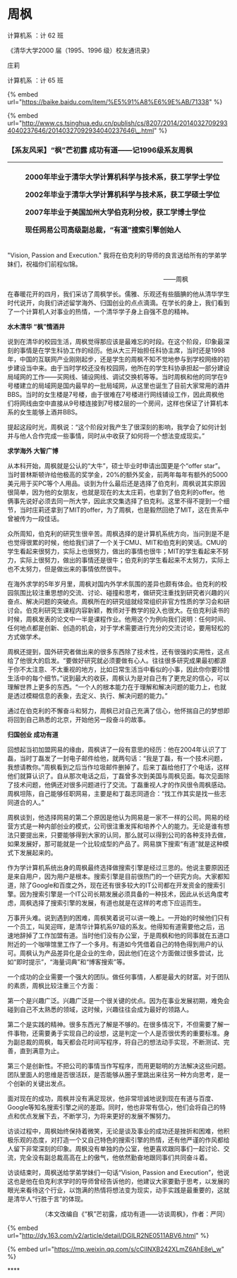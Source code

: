 # 周枫

计算机系 ：计 62 班

《清华大学2000 届（1995、1996 级）校友通讯录》



庄莉

计算机系 ：计 65 班



{% embed url="https://baike.baidu.com/item/%E5%91%A8%E6%9E%AB/71338" %}





{% embed url="http://www.cs.tsinghua.edu.cn/publish/cs/8207/2014/20140327092934040237646/20140327092934040237646\_.html" %}

### 【系友风采】“枫”芒初露 成功有道——记1996级系友周枫

<table>
  <thead>
    <tr>
      <th style="text-align:left"></th>
      <th style="text-align:left">
        <img src="http://www.cs.tsinghua.edu.cn/publish/cs/8207/20140327092934040237646/zf.png"
        alt/>
      </th>
      <th style="text-align:left">
        <p>2000&#x5E74;&#x6BD5;&#x4E1A;&#x4E8E;&#x6E05;&#x534E;&#x5927;&#x5B66;&#x8BA1;&#x7B97;&#x673A;&#x79D1;&#x5B66;&#x4E0E;&#x6280;&#x672F;&#x7CFB;&#xFF0C;&#x83B7;&#x5DE5;&#x5B66;&#x5B66;&#x58EB;&#x5B66;&#x4F4D;</p>
        <p>2002&#x5E74;&#x6BD5;&#x4E1A;&#x4E8E;&#x6E05;&#x534E;&#x5927;&#x5B66;&#x8BA1;&#x7B97;&#x673A;&#x79D1;&#x5B66;&#x4E0E;&#x6280;&#x672F;&#x7CFB;&#xFF0C;&#x83B7;&#x5DE5;&#x5B66;&#x7855;&#x58EB;&#x5B66;&#x4F4D;</p>
        <p>2007&#x5E74;&#x6BD5;&#x4E1A;&#x4E8E;&#x7F8E;&#x56FD;&#x52A0;&#x5DDE;&#x5927;&#x5B66;&#x4F2F;&#x514B;&#x5229;&#x5206;&#x6821;&#xFF0C;&#x83B7;&#x5DE5;&#x5B66;&#x535A;&#x58EB;&#x5B66;&#x4F4D;</p>
        <p>&#x73B0;&#x4EFB;&#x7F51;&#x6613;&#x516C;&#x53F8;&#x9AD8;&#x7EA7;&#x526F;&#x603B;&#x88C1;&#xFF0C;&#x201C;&#x6709;&#x9053;&#x201D;&#x641C;&#x7D22;&#x5F15;&#x64CE;&#x521B;&#x59CB;&#x4EBA;</p>
      </th>
    </tr>
  </thead>
  <tbody></tbody>
</table>

"Vision, Passion and Execution." 我将在伯克利的导师的良言送给所有的学弟学妹们，祝福你们前程似锦。

　　　　　　　　　　　　　　　　　　　　　　　　　                                                                                                     ——周枫

在春暖花开的四月，我们采访了周枫学长。儒雅、乐观还有些腼腆的他从清华学生时代说开，向我们讲述留学海外、归国创业的点点滴滴。在学长的身上，我们看到了一个计算机人对事业的热情，一个清华学子身上自强不息的精神。

**水木清华 “枫”情酒井**

说到在清华的校园生活，周枫觉得那应该是最难忘的时段。在这个阶段，印象最深刻的事情是在学生科协工作的经历。他从大三开始担任科协主席，当时还是1998年，中国的互联网产业刚刚起步，还是学生的周枫不知不觉地参与到学校网络的初步建设当中来。由于当时学校还没有校园网，他所在的学生科协承担起一部分建设局域网的工作——买网线、铺设网线、调试交换机等等。当时周枫和他的同学在9号楼建立的局域网是国内最早的一批局域网，从这里也诞生了目前大家常用的酒井BBS。当时的女生楼是7号楼，由于很难在7号楼进行网线铺设工作，因此周枫他们将网线由空中直接从9号楼连接到7号楼2层的一个房间，这样也保证了计算机本系的女生能够上酒井BBS。

提起这段时光，周枫说：“这个阶段对我产生了很深刻的影响，我学会了如何计划并与他人合作完成一些事情，同时从中收获了如何将一个想法变成现实。”

**求学海外 大智广博**

从本科开始，周枫就是公认的“大牛”，硕士毕业时申请出国更是个“offer star”。当时普林斯顿许给他极高的奖学金，20%的额外奖金，前两年每年有额外的5000美元用于买PC等个人用品。谈到为什么最后还是选择了伯克利，周枫说其实原因很简单，因为他的女朋友，也就是现在的太太庄莉，也拿到了伯克利的offer。他俩事先说好必须去同一所大学，因此求交集选择了伯克利。这里不得不提到一个细节，当时庄莉还拿到了MIT的offer，为了周枫，也是毅然回绝了MIT，这在贵系中曾被传为一段佳话。

众所周知，伯克利的研究生很辛苦。周枫选择的是计算机系统方向，当问到是不是也觉得很累的时候，他给我们讲了一个关于CMU、MIT和伯克利的笑话。CMU的学生看起来很努力，实际上也很努力，做出的事情也很牛；MIT的学生看起来不努力，实际上很努力，做出的事情还是很牛；伯克利的学生看起来不太努力，实际上也不太努力，但是做出来的事情依然很牛。

在海外求学的5年岁月里，周枫对国内外学术氛围的差异也颇有体会。伯克利的校园氛围比较注重思想的交流、讨论、碰撞和思考，做研究注重找到研究者兴趣的兴奋点、解决问题的突破点。周枫所在的研究组就经常组织非官方性质的学习会和研讨会。伯克利研究生课程内容新颖，教师对于教学的投入也很大。在伯克利读书的时候，周枫发表的论文中一半是课程作业。他用这个为例向我们说明：任何时间、任何地点都是创新、创造的机会，对于学术需要进行充分的交流讨论，要用轻松的方式做学术。

周枫还提到，国外研究者做出来的很多东西除了技术性，还有很强的实用性，这点给了他很大的启发。“要做好研究就必须要做有心人。往往很多研究成果最初都源于你不太注意、不太重视的地方，比如日常生活当中看似的小事，因此你你要珍惜生活中的每个细节。”说到最大的收获，周枫认为是对自己有了更充足的信心，可以理解世界上更多的东西。“一个人的根本能力在于理解和解决问题的能力上，也就是透过模糊信息的表象，去定义、执行、解决问题的能力。”

通过在伯克利的不懈奋斗和努力，周枫已对自己充满了信心，他怀揣自己的梦想即将回到自己熟悉的北京，开始他另一段奋斗的故事。

**归国创业 成功有道**

回想起当初加盟网易的缘由，周枫讲了一段有意思的经历：他在2004年认识了丁磊，当时丁磊发了一封电子邮件给他，就两句话：“我是丁磊，有一个技术问题，我想请教你。”周枫看到之后当作垃圾邮件删掉了。后来丁磊给他打了个电话，这样他们就算认识了。自从那次电话之后，丁磊曾多次到美国与周枫见面。每次见面除了技术问题，他俩还对很多问题进行了交流。丁磊重视人才的作风很令周枫感动。周枫坦陈，自己能够任职网易，主要是和丁磊志同道合：“找工作其实是找一些志同道合的人。”

周枫谈到，他选择网易的第二个原因是他认为网易是一家不一样的公司。网易的经营方式是一种内部创业的模式，公司很注重发挥和培养个人的能力。无论是谁有想法只要提出来，只要能够得到大家的认同，那么就可以得到公司的各种支持去做，如果发展好，那可能就是一个比较成型的产品了。网易旗下搜索“有道”就是这种模式下发展起来的。

作为学计算机系统出身的周枫最终选择做搜索引擎是经过三思的。他说主要原因还是来自用户，因为用户是根本。搜索引擎是目前很热门的一个研究方向。大家都知道，除了Google和百度之外，现在还有很多较大的IT公司都在开发资金的搜索引擎。因为搜索引擎是一个IT公司长期发展必须具备的一种技术，因此从长远角度考虑，周枫选择了搜索引擎的发展，有道也就是在这样的考虑下应运而生。

万事开头难。说到遇到的困难，周枫笑着说可以讲一晚上。一开始的时候他们只有一个员工，叫吴迎晖，是清华计算机系97级的系友。他得知有道需要他之后，迅速地辞掉了工作加盟有道。当时他们没有办公室，于是周枫和他的同事就在五道口附近的一个咖啡馆里工作了一个多月。有道如今凭借着自己的特色得到用户的认可。周枫认为产品差异化是企业的生命，因此他们在这个方面做过很多尝试，比如“即时提示”，“海量词典”和“博客搜索”等。

一个成功的企业需要一个强大的团队。做任何事情，人都是最大的财富。对于团队的素质，周枫比较注重三个方面：

第一个是兴趣广泛。兴趣广泛是一个很关键的优点。因为在事业发展初期，难免会碰到自己不太熟悉的领域，这时候，兴趣往往会成为最好的领路人。

第二个是实践的精神。很多东西光了解是不够的。在很多情况下，不但需要了解一件事物，还需要勇于实现自己的设想，这是判定一个人是否很优秀的重要标准。身为副总裁的周枫，每天都会花时间写程序，将自己的想法动手实现，不断测试、完善，直到满意为止。

第三个是创新性。不把公司的事情当作写程序，而用更聪明的方法解决这些问题。团队里面人的思维是否很活跃，是否能够从圈子里跳出来往另一种方向思考，是一个创新的关键出发点。

面对现在的成功，周枫并没有满足现状，他非常坦诚地说到现在有道与百度、Google等知名搜索引擎之间的差距。同时，他也非常有信心，他们会将自己的特点和优点发展下去，不断学习，为将来更好的发展不懈努力。

访谈过程中，周枫始终保持着微笑，无论是谈及事业的成功还是挫折和困难，他积极乐观的态度，对打造一个又自己特色的搜索引擎的热情，还有他严谨的作风都给人留下非常深刻的印象。周枫没有单独的办公室，他更喜欢跟同事们一起讨论、交流，完全没有副总裁高高在上的傲气，他依然勤奋地跟同事们共同奋斗着。

访谈结束时，周枫送给学弟学妹们一句话“Vision, Passion and Execution”，他说这也是他在伯克利求学时的导师曾经告诉他的，他建议大家要勤于思考，以发展的眼光来看待这个行业，以饱满的热情将想法变为现实，动手实践是最重要的，这就是清华人“行胜于言”的体现。

　　　　　　（本文改编自《“枫”芒初露，成功有道——访谈周枫》，作者：严同）



{% embed url="http://dy.163.com/v2/article/detail/DGILR2NE0511ABV6.html" %}

{% embed url="https://mp.weixin.qq.com/s/cClINXB242XLmZ6AhE8e\_w" %}

\*\*\*\*









